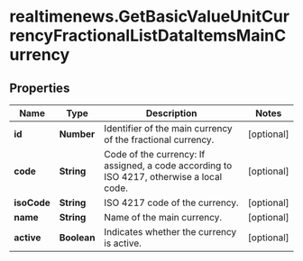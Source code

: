# realtimenews.GetBasicValueUnitCurrencyFractionalListDataItemsMainCurrency

## Properties

Name | Type | Description | Notes
------------ | ------------- | ------------- | -------------
**id** | **Number** | Identifier of the main currency of the fractional currency. | [optional] 
**code** | **String** | Code of the currency: If assigned, a code according to ISO 4217, otherwise a local code. | [optional] 
**isoCode** | **String** | ISO 4217 code of the currency. | [optional] 
**name** | **String** | Name of the main currency. | [optional] 
**active** | **Boolean** | Indicates whether the currency is active. | [optional] 


